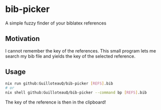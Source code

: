 # bib-picker

A simple fuzzy finder of your biblatex references

## Motivation

I cannot remember the key of the references.
This small program lets me search my bib file and yields the key of the selected reference.

## Usage

```bash
nix run github:GuilloteauQ/bib-picker [REFS].bib
# or
nix shell github:GuilloteauQ/bib-picker --command bp [REFS].bib
```

The key of the reference is then in the clipboard!